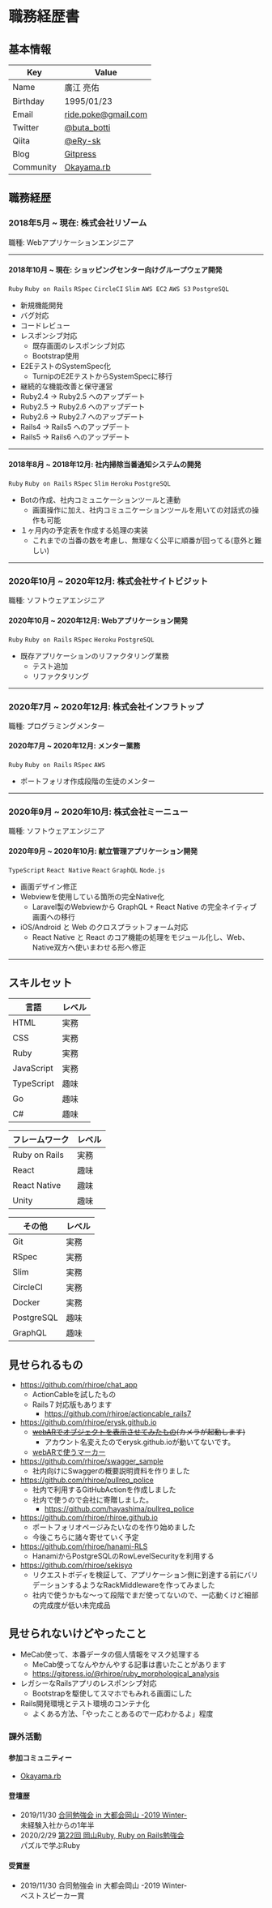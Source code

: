 # 職務経歴書

## 基本情報
|Key|Value|
|---|---|
|Name|廣江 亮佑|
|Birthday|1995/01/23|
|Email|ride.poke@gmail.com|
|Twitter|[@buta_botti](https://twitter.com/buta_botti)|
|Qiita|[@eRy-sk](https://qiita.com/eRy-sk)|
|Blog|[Gitpress](https://gitpress.io/@erysk/)|
|Community|[Okayama.rb](https://okaruby.connpass.com/)|

## 職務経歴

### 2018年5月 ~ 現在: 株式会社リゾーム

職種: Webアプリケーションエンジニア

---

#### 2018年10月 ~ 現在: ショッピングセンター向けグループウェア開発

`Ruby` `Ruby on Rails` `RSpec` `CircleCI` `Slim` `AWS EC2` `AWS S3` `PostgreSQL`

- 新規機能開発
- バグ対応
- コードレビュー
- レスポンシブ対応
  - 既存画面のレスポンシブ対応
  - Bootstrap使用
- E2EテストのSystemSpec化
  - TurnipのE2EテストからSystemSpecに移行
- 継続的な機能改善と保守運営
- Ruby2.4 -> Ruby2.5 へのアップデート
- Ruby2.5 -> Ruby2.6 へのアップデート
- Ruby2.6 -> Ruby2.7 へのアップデート
- Rails4 -> Rails5 へのアップデート
- Rails5 -> Rails6 へのアップデート

---

#### 2018年8月 ~ 2018年12月: 社内掃除当番通知システムの開発

`Ruby` `Ruby on Rails` `RSpec` `Slim` `Heroku` `PostgreSQL`

- Botの作成、社内コミュニケーションツールと連動
  - 画面操作に加え、社内コミュニケーションツールを用いての対話式の操作も可能
- １ヶ月内の予定表を作成する処理の実装
  - これまでの当番の数を考慮し、無理なく公平に順番が回ってる(意外と難しい)

---

### 2020年10月 ~ 2020年12月: 株式会社サイトビジット

職種: ソフトウェアエンジニア

#### 2020年10月 ~ 2020年12月: Webアプリケーション開発

`Ruby` `Ruby on Rails` `RSpec` `Heroku` `PostgreSQL`

- 既存アプリケーションのリファクタリング業務
  - テスト追加
  - リファクタリング

---

### 2020年7月 ~ 2020年12月: 株式会社インフラトップ

職種: プログラミングメンター

#### 2020年7月 ~ 2020年12月: メンター業務

`Ruby` `Ruby on Rails` `RSpec` `AWS`

- ポートフォリオ作成段階の生徒のメンター

---

### 2020年9月 ~ 2020年10月: 株式会社ミーニュー

職種: ソフトウェアエンジニア

#### 2020年9月 ~ 2020年10月: 献立管理アプリケーション開発

`TypeScript` `React Native` `React` `GraphQL` `Node.js`

- 画面デザイン修正
- Webviewを使用している箇所の完全Native化
  - Laravel製のWebviewから GraphQL + React Native の完全ネイティブ画面への移行
- iOS/Android と Web のクロスプラットフォーム対応
  - React Native と React のコア機能の処理をモジュール化し、Web、Native双方へ使いまわせる形へ修正

---


## スキルセット

|言語|レベル|
|---|---|
|HTML|実務|
|CSS|実務|
|Ruby|実務|
|JavaScript|実務|
|TypeScript|趣味|
|Go|趣味|
|C#|趣味|

|フレームワーク|レベル|
|---|---|
|Ruby on Rails|実務|
|React|趣味|
|React Native|趣味|
|Unity|趣味|

|その他|レベル|
|---|---|
|Git|実務|
|RSpec|実務|
|Slim|実務|
|CircleCI|実務|
|Docker|実務|
|PostgreSQL|趣味|
|GraphQL|趣味|

## 見せられるもの

- https://github.com/rhiroe/chat_app
  - ActionCableを試したもの
  - Rails７対応版もあります
    - https://github.com/rhiroe/actioncable_rails7
- https://github.com/rhiroe/erysk.github.io
  - ~~[webARでオブジェクトを表示させてみたもの](https://erysk.github.io/webar/)(カメラが起動します)~~
    - アカウント名変えたのでerysk.github.ioが動いてないです。
  - [webARで使うマーカー](https://jeromeetienne.github.io/AR.js/data/images/HIRO.jpg)
- https://github.com/rhiroe/swagger_sample
  - 社内向けにSwaggerの概要説明資料を作りました
- https://github.com/rhiroe/pullreq_police
  - 社内で利用するGitHubActionを作成しました
  - 社内で使うので会社に寄贈しました。
    - https://github.com/hayashima/pullreq_police
- https://github.com/rhiroe/rhiroe.github.io
  - ポートフォリオページみたいなのを作り始めました
  - 今後こちらに諸々寄せていく予定
- https://github.com/rhiroe/hanami-RLS
  - HanamiからPostgreSQLのRowLevelSecurityを利用する
- https://github.com/rhiroe/sekisyo
  - リクエストボディを検証して、アプリケーション側に到達する前にバリデーションするようなRackMiddlewareを作ってみました
  - 社内で使うかもな〜って段階でまだ使ってないので、一応動くけど細部の完成度が低い未完成品

## 見せられないけどやったこと

- MeCab使って、本番データの個人情報をマスク処理する
  - MeCab使ってなんやかんやする記事は書いたことがあります
  - https://gitpress.io/@rhiroe/ruby_morphological_analysis
- レガシーなRailsアプリのレスポンシブ対応
  - Bootstrapを駆使してスマホでもみれる画面にした
- Rails開発環境とテスト環境のコンテナ化
  - よくある方法、「やったことあるので一応わかるよ」程度

### 課外活動
#### 参加コミュニティー
- [Okayama.rb](https://okaruby.connpass.com/)
#### 登壇歴
- 2019/11/30 [合同勉強会 in 大都会岡山 -2019 Winter-](https://gbdaitokai.connpass.com/event/145272/)  
  未経験入社からの1年半
- 2020/2/29 [第22回 岡山Ruby, Ruby on Rails勉強会](https://okaruby.connpass.com/event/161062/)  
  パズルで学ぶRuby
#### 受賞歴
- 2019/11/30 合同勉強会 in 大都会岡山 -2019 Winter-  
  ベストスピーカー賞
